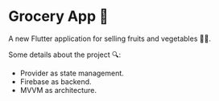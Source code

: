 # Grocery App 📱

A new Flutter application for selling fruits and vegetables 🍓🍆.

Some details about the project 🔍:
- Provider as state management.
- Firebase as backend.
- MVVM as architecture.



